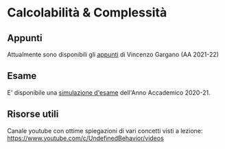 # Calcolabilità & Complessità

## Appunti

Attualmente sono disponibili gli [appunti](Appunti/Gargano/) di Vincenzo Gargano (AA 2021-22)

## Esame

E' disponibile una [simulazione d'esame](Esame/Simulazione%20Esame%2020-21/) dell'Anno Accademico 2020-21.

## Risorse utili

Canale youtube con ottime spiegazioni di vari concetti visti a lezione: <https://www.youtube.com/c/UndefinedBehavior/videos>
